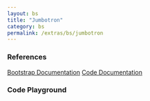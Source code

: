 ```yaml
---
layout: bs
title: "Jumbotron"
category: bs
permalink: /extras/bs/jumbotron
---
```


### References

<div class="bs">
    <div class="list-group">
        <a class="list-group-item list-group-item-action" href="https://getbootstrap.com/docs/4.4/components/jumbotron">Bootstrap Documentation</a>
        <a class="list-group-item list-group-item-action" href="/docs/sprest-bs/modules/_components_jumbotron_d_.html">Code Documentation</a>
    </div>
</div>

### Code Playground

<div id="playground" class="bs"></div>
<script type="text/javascript">
    // Wait for the page to load
    window.addEventListener("load", function() {
        // Create the code editor
        var editor = CodeEditor(document.getElementById("playground"), true, [
            '// Create the jumbotron',
            'Components.Jumbotron({',
            '\tel: app,',
            '\ttitle: "My Jumbotron",',
            '\tlead: "This is a jumbotron"',
            '});'
        ].join('\n'));
    });
</script>
